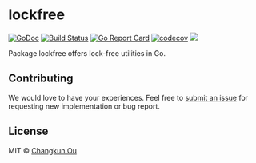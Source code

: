 # lockfree

[![GoDoc](https://godoc.org/github.com/changkun/lockfree?status.svg)](https://godoc.org/github.com/changkun/lockfree)
[![Build Status](https://travis-ci.org/changkun/lockfree.svg?branch=master)](https://travis-ci.org/changkun/lockfree) [![Go Report Card](https://goreportcard.com/badge/github.com/changkun/lockfree)](https://goreportcard.com/report/github.com/changkun/lockfree) [![codecov](https://codecov.io/gh/changkun/lockfree/branch/master/graph/badge.svg)](https://codecov.io/gh/changkun/lockfree) [![](https://img.shields.io/github/release/changkun/lockfree/all.svg)](https://github.com/changkun/lockfree/releases)

Package lockfree offers lock-free utilities in Go.

## Contributing

We would love to have your experiences. Feel free to [submit an issue](https://github.com/changkun/lockfree/issues/new) for requesting new implementation or bug report.

## License

MIT &copy; [Changkun Ou](https://changkun.de)
